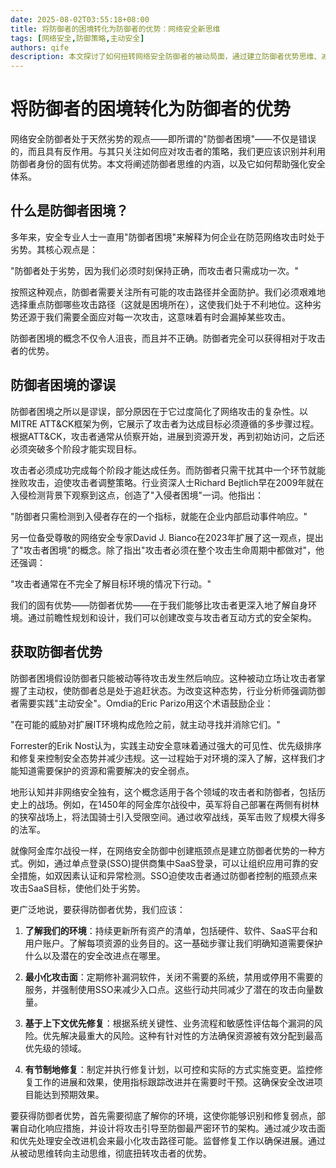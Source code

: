 ```yaml
---
date: 2025-08-02T03:55:18+08:00
title: 将防御者的困境转化为防御者的优势：网络安全新思维
tags: [网络安全,防御策略,主动安全]
authors: qife
description: 本文探讨了如何扭转网络安全防御者的被动局面，通过建立防御者优势思维、减少攻击面、优先修复关键漏洞等策略，实现从被动响应到主动防御的转变。
---
```


# 将防御者的困境转化为防御者的优势

网络安全防御者处于天然劣势的观点——即所谓的"防御者困境"——不仅是错误的，而且具有反作用。与其只关注如何应对攻击者的策略，我们更应该识别并利用防御者身份的固有优势。本文将阐述防御者思维的内涵，以及它如何帮助强化安全体系。

## 什么是防御者困境？

多年来，安全专业人士一直用"防御者困境"来解释为何企业在防范网络攻击时处于劣势。其核心观点是：

"防御者处于劣势，因为我们必须时刻保持正确，而攻击者只需成功一次。"

按照这种观点，防御者需要关注所有可能的攻击路径并全面防护。我们必须艰难地选择重点防御哪些攻击路径（这就是困境所在），这使我们处于不利地位。这种劣势还源于我们需要全面应对每一次攻击，这意味着有时会漏掉某些攻击。

防御者困境的概念不仅令人沮丧，而且并不正确。防御者完全可以获得相对于攻击者的优势。

## 防御者困境的谬误

防御者困境之所以是谬误，部分原因在于它过度简化了网络攻击的复杂性。以MITRE ATT&CK框架为例，它展示了攻击者为达成目标必须遵循的多步骤过程。根据ATT&CK，攻击者通常从侦察开始，进展到资源开发，再到初始访问，之后还必须突破多个阶段才能实现目标。

攻击者必须成功完成每个阶段才能达成任务。而防御者只需干扰其中一个环节就能挫败攻击，迫使攻击者调整策略。行业资深人士Richard Bejtlich早在2009年就在入侵检测背景下观察到这点，创造了"入侵者困境"一词。他指出：

"防御者只需检测到入侵者存在的一个指标，就能在企业内部启动事件响应。"

另一位备受尊敬的网络安全专家David J. Bianco在2023年扩展了这一观点，提出了"攻击者困境"的概念。除了指出"攻击者必须在整个攻击生命周期中都做对"，他还强调：

"攻击者通常在不完全了解目标环境的情况下行动。"

我们的固有优势——防御者优势——在于我们能够比攻击者更深入地了解自身环境。通过前瞻性规划和设计，我们可以创建改变与攻击者互动方式的安全架构。

## 获取防御者优势

防御者困境假设防御者只能被动等待攻击发生然后响应。这种被动立场让攻击者掌握了主动权，使防御者总是处于追赶状态。为改变这种态势，行业分析师强调防御者需要实践"主动安全"。Omdia的Eric Parizo用这个术语鼓励企业：

"在可能的威胁对扩展IT环境构成危险之前，就主动寻找并消除它们。"

Forrester的Erik Nost认为，实践主动安全意味着通过强大的可见性、优先级排序和修复来控制安全态势并减少违规。这一过程始于对环境的深入了解，这样我们才能知道需要保护的资源和需要解决的安全弱点。

地形认知并非网络安全独有，这个概念适用于各个领域的攻击者和防御者，包括历史上的战场。例如，在1450年的阿金库尔战役中，英军将自己部署在两侧有树林的狭窄战场上，将法国骑士引入受限空间。通过收窄战线，英军击败了规模大得多的法军。

就像阿金库尔战役一样，在网络安全防御中创建瓶颈点是建立防御者优势的一种方式。例如，通过单点登录(SSO)提供商集中SaaS登录，可以让组织应用可靠的安全措施，如双因素认证和异常检测。SSO迫使攻击者通过防御者控制的瓶颈点来攻击SaaS目标，使他们处于劣势。

更广泛地说，要获得防御者优势，我们应该：

1. **了解我们的环境**：持续更新所有资产的清单，包括硬件、软件、SaaS平台和用户账户。了解每项资源的业务目的。这一基础步骤让我们明确知道需要保护什么以及潜在的安全改进点在哪里。

2. **最小化攻击面**：定期修补漏洞软件，关闭不需要的系统，禁用或停用不需要的服务，并强制使用SSO来减少入口点。这些行动共同减少了潜在的攻击向量数量。

3. **基于上下文优先修复**：根据系统关键性、业务流程和敏感性评估每个漏洞的风险。优先解决最重大的风险。这种有针对性的方法确保资源被有效分配到最高优先级的领域。

4. **有节制地修复**：制定并执行修复计划，以可控和实际的方式实施变更。监控修复工作的进展和效果，使用指标跟踪改进并在需要时干预。这确保安全改进项目能达到预期效果。

要获得防御者优势，首先需要彻底了解你的环境，这使你能够识别和修复弱点，部署自动化响应措施，并设计将攻击引导至防御最严密环节的架构。通过减少攻击面和优先处理安全改进机会来最小化攻击路径可能。监督修复工作以确保进展。通过从被动思维转向主动思维，彻底扭转攻击者的优势。